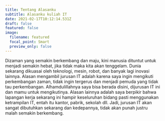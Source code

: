 ```yaml
---
title: Tentang Alasanku
subtitle: Alasanku kuliah IT
date: 2021-02-17T10:12:14.531Z
draft: false
featured: false
image:
  filename: featured
  focal_point: Smart
  preview_only: false
---
```

Dizaman yang semakin berkembang dan maju, kini manusia dituntut untuk menjadi semakin hebat, jika tidak maka kita akan tenggelam. Dunia sekarang dikuasai oleh teknologi, mesin, robot, dan banyak lagi inovasi lainnya. Alasan mengambil jurusan IT adalah karena saya ingin mengikuti perkembangan zaman, tidak ingin tergerus dan menjadi pemuda yang tidak tau perkembangan. Alhamdulillahnya saya bisa berada disini, dijurusan IT ini dan mamu untuk mengikutinya. Alasan lainnya adalah saya berpikir bahwa lapangan kerja sekarang ini hampir keseluruhan bidang pasti menggunakan ketrampilan IT, entah itu kantor, pabrik, sekolah dll. Jadi, jurusan IT akan sangat dibutuhkan sekarang dan kedepannya, tidak akan punah justru malah semakin berkembang.
